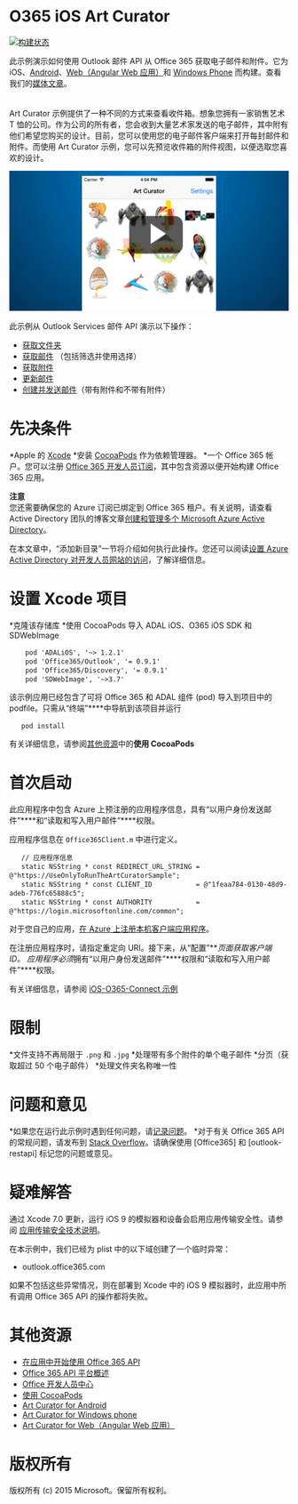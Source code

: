 # O365 iOS Art Curator
[![构建状态](https://travis-ci.org/OfficeDev/O365-iOS-ArtCurator.svg?branch=master)](https://travis-ci.org/OfficeDev/O365-iOS-ArtCurator)

此示例演示如何使用 Outlook 邮件 API 从 Office 365 获取电子邮件和附件。它为 iOS、[Android](https://github.com/OfficeDev/O365-Android-ArtCurator)、[Web（Angular Web 应用）](https://github.com/OfficeDev/O365-Angular-ArtCurator)和 [Windows Phone](https://github.com/OfficeDev/O365-WinPhone-ArtCurator) 而构建。查看我们的[媒体文章](https://medium.com/@iambmelt/14296d0a25be)。
<br />
<br />
<br />
Art Curator 示例提供了一种不同的方式来查看收件箱。想象您拥有一家销售艺术 T 恤的公司。作为公司的所有者，您会收到大量艺术家发送的电子邮件，其中附有他们希望您购买的设计。目前，您可以使用您的电子邮件客户端来打开每封邮件和附件。而使用 Art Curator 示例，您可以先预览收件箱的附件视图，以便选取您喜欢的设计。

[![Office 365 iOS Art Curator](../readme-images/artcurator_ios.png)](https://youtu.be/4LOvkweDfhY "单击查看活动示例")

此示例从 Outlook Services 邮件 API 演示以下操作：

* [获取文件夹](https://msdn.microsoft.com/office/office365/APi/mail-rest-operations#GetFolders)
* [获取邮件](https://msdn.microsoft.com/office/office365/APi/mail-rest-operations#Getmessages) （包括筛选并使用选择）
* [获取附件](https://msdn.microsoft.com/office/office365/APi/mail-rest-operations#GetAttachments)
* [更新邮件](https://msdn.microsoft.com/office/office365/APi/mail-rest-operations#Updatemessages)
* [创建并发送邮件](https://msdn.microsoft.com/office/office365/APi/mail-rest-operations#Sendmessages)（带有附件和不带有附件）


先决条件
==
*Apple 的 [Xcode](https://developer.apple.com/xcode/downloads/)
*安装 [CocoaPods](https://guides.cocoapods.org/using/using-cocoapods.html) 作为依赖管理器。
*一个 Office 365 帐户。您可以注册 [Office 365 开发人员订阅](https://msdn.microsoft.com/zh-cn/library/office/fp179924.aspx)，其中包含资源以便开始构建 Office 365 应用。


**注意**<br/>
您还需要确保您的 Azure 订阅已绑定到 Office 365 租户。有关说明，请查看 Active Directory 团队的博客文章[创建和管理多个 Microsoft Azure Active Directory](http://blogs.technet.com/b/ad/archive/2013/11/08/creating-and-managing-multiple-windows-azure-active-directories.aspx)。

在本文章中，“添加新目录”一节将介绍如何执行此操作。您还可以阅读[设置 Azure Active Directory 对开发人员网站的访问](https://msdn.microsoft.com/office/office365/howto/setup-development-environment#bk_CreateAzureSubscription)，了解详细信息。

设置 Xcode 项目
==
*克隆该存储库
*使用 CocoaPods 导入 ADAL iOS、O365 iOS SDK 和 SDWebImage
        
	    pod 'ADALiOS', '~> 1.2.1'
	    pod 'Office365/Outlook', '= 0.9.1'
	    pod 'Office365/Discovery', '= 0.9.1'
	    pod 'SDWebImage', '~>3.7'

该示例应用已经包含了可将 Office 365 和 ADAL 组件 (pod) 导入到项目中的 podfile。只需从“终端”****中导航到该项目并运行
        
       pod install
        
  有关详细信息，请参阅[其他资源](#AdditionalResources)中的**使用 CocoaPods**
   
首次启动
==

此应用程序中包含 Azure 上预注册的应用程序信息，具有“以用户身份发送邮件”****和“读取和写入用户邮件”****权限。

应用程序信息在 ```Office365Client.m``` 中进行定义。

    
       // 应用程序信息
       static NSString * const REDIRECT_URL_STRING = @"https://UseOnlyToRunTheArtCuratorSample";
       static NSString * const CLIENT_ID           = @"1feaa784-0130-48d9-adeb-776fc65888c5";
       static NSString * const AUTHORITY           = @"https://login.microsoftonline.com/common";
       
对于您自己的应用，[在 Azure 上注册本机客户端应用程序](https://msdn.microsoft.com/library/azure/dn132599.aspx#BKMK_Adding)。

在注册应用程序时，请指定重定向 URI。接下来，从“配置”****页面获取客户端 ID。
应用程序*必须*拥有“以用户身份发送邮件”****权限和“读取和写入用户邮件”****权限。

有关详细信息，请参阅 [iOS-O365-Connect 示例]()

限制
==
*文件支持不再局限于 ```.png``` 和 ```.jpg```
*处理带有多个附件的单个电子邮件
*分页（获取超过 50 个电子邮件）
*处理文件夹名称唯一性

问题和意见
==
*如果您在运行此示例时遇到任何问题，请[记录问题](https://github.com/OfficeDev/O365-iOS-ArtCurator/issues)。
*对于有关 Office 365 API 的常规问题，请发布到 [Stack Overflow](http://stackoverflow.com/)。请确保使用 [Office365] 和 [outlook-restapi] 标记您的问题或意见。

疑难解答
==
通过 Xcode 7.0 更新，运行 iOS 9 的模拟器和设备会启用应用传输安全性。请参阅 [应用传输安全技术说明](https://developer.apple.com/library/prerelease/ios/technotes/App-Transport-Security-Technote/)。

在本示例中，我们已经为 plist 中的以下域创建了一个临时异常：

- outlook.office365.com

如果不包括这些异常情况，则在部署到 Xcode 中的 iOS 9 模拟器时，此应用中所有调用 Office 365 API 的操作都将失败。

其他资源
==
* [在应用中开始使用 Office 365 API](http://aka.ms/get-started-with-js)
* [Office 365 API 平台概述](http://msdn.microsoft.com/office/office365/howto/platform-development-overview)
* [Office 开发人员中心](http://dev.office.com/)
* [使用 CocoaPods](https://guides.cocoapods.org/using/using-cocoapods.html)
* [Art Curator for Android](https://github.com/OfficeDev/O365-Android-ArtCurator)
* [Art Curator for Windows phone](https://github.com/OfficeDev/O365-WinPhone-ArtCurator)
* [Art Curator for Web（Angular Web 应用）](https://github.com/OfficeDev/O365-Angular-ArtCurator)

版权所有
==
版权所有 (c) 2015 Microsoft。保留所有权利。

